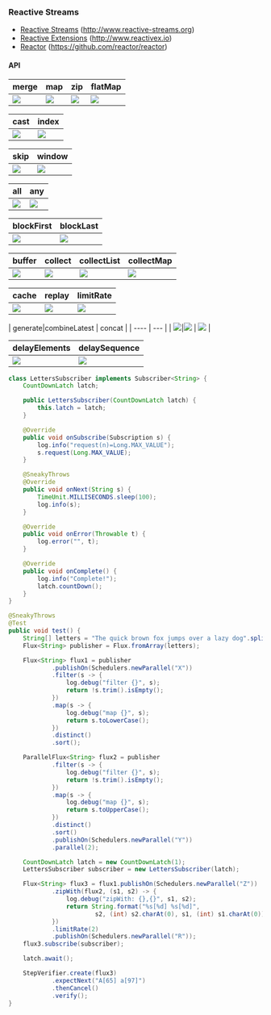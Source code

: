 ### Reactive Streams
- [Reactive Streams](http://www.reactive-streams.org/) (<http://www.reactive-streams.org>) 
- [Reactive Extensions](http://www.reactivex.io/) (<http://www.reactivex.io>) 
- [Reactor](https://github.com/reactor/reactor) (<https://github.com/reactor/reactor>)

#### API

| merge | map|zip| flatMap |
| ----|--|---|----|
| ![](https://projectreactor.io/docs/core/release/api/reactor/core/publisher/doc-files/marbles/mergeFixedSources.svg)| ![](https://projectreactor.io/docs/core/release/api/reactor/core/publisher/doc-files/marbles/mapForFlux.svg) |![](https://projectreactor.io/docs/core/release/api/reactor/core/publisher/doc-files/marbles/zipIterableSourcesForFlux.svg) |![](https://projectreactor.io/docs/core/release/api/reactor/core/publisher/doc-files/marbles/flatMapForFlux.svg)|

| cast |index|
|--|--- |
|![](https://projectreactor.io/docs/core/release/api/reactor/core/publisher/doc-files/marbles/castForFlux.svg) |![](https://projectreactor.io/docs/core/release/api/reactor/core/publisher/doc-files/marbles/index.svg)|

| skip | window |
| ---- | --- |
|![](https://projectreactor.io/docs/core/release/api/reactor/core/publisher/doc-files/marbles/skipWithTimespan.svg)|![](https://projectreactor.io/docs/core/release/api/reactor/core/publisher/doc-files/marbles/windowWithTimespan.svg)|

| all | any |
| --- | --- |
| ![](https://projectreactor.io/docs/core/release/api/reactor/core/publisher/doc-files/marbles/all.svg) | ![](https://projectreactor.io/docs/core/release/api/reactor/core/publisher/doc-files/marbles/any.svg) |

| blockFirst | blockLast |
| --- | --- |
| ![](https://projectreactor.io/docs/core/release/api/reactor/core/publisher/doc-files/marbles/blockFirst.svg) | ![](https://projectreactor.io/docs/core/release/api/reactor/core/publisher/doc-files/marbles/blockLast.svg) |

| buffer|collect| collectList | collectMap |
| ---|--- | --- | --- |
| ![](https://projectreactor.io/docs/core/release/api/reactor/core/publisher/doc-files/marbles/buffer.svg) |![](https://projectreactor.io/docs/core/release/api/reactor/core/publisher/doc-files/marbles/collectWithCollector.svg)| ![](https://projectreactor.io/docs/core/release/api/reactor/core/publisher/doc-files/marbles/collectList.svg)| ![](https://projectreactor.io/docs/core/release/api/reactor/core/publisher/doc-files/marbles/collectMapWithKeyExtractor.svg) |

| cache| replay|limitRate |
| -- | ----|-- |
| ![](https://projectreactor.io/docs/core/release/api/reactor/core/publisher/doc-files/marbles/cacheForFlux.svg) |![](https://projectreactor.io/docs/core/release/api/reactor/core/publisher/doc-files/marbles/replay.svg)| ![](https://projectreactor.io/docs/core/release/api/reactor/core/publisher/doc-files/marbles/limitRate.svg) |



| generate|combineLatest | concat |
| ---- | --- |
| ![](https://projectreactor.io/docs/core/release/api/reactor/core/publisher/doc-files/marbles/generate.svg)|![](https://projectreactor.io/docs/core/release/api/reactor/core/publisher/doc-files/marbles/combineLatest.svg) | ![](https://projectreactor.io/docs/core/release/api/reactor/core/publisher/doc-files/marbles/concatVarSources.svg) |

| delayElements | delaySequence |
| ---- | ---- |
| ![](https://projectreactor.io/docs/core/release/api/reactor/core/publisher/doc-files/marbles/delayElements.svg) | ![](https://projectreactor.io/docs/core/release/api/reactor/core/publisher/doc-files/marbles/delaySequence.svg) |



```java
class LettersSubscriber implements Subscriber<String> {
    CountDownLatch latch;

    public LettersSubscriber(CountDownLatch latch) {
        this.latch = latch;
    }

    @Override
    public void onSubscribe(Subscription s) {
        log.info("request(n)=Long.MAX_VALUE");
        s.request(Long.MAX_VALUE);
    }

    @SneakyThrows
    @Override
    public void onNext(String s) {
        TimeUnit.MILLISECONDS.sleep(100);
        log.info(s);
    }

    @Override
    public void onError(Throwable t) {
        log.error("", t);
    }

    @Override
    public void onComplete() {
        log.info("Complete!");
        latch.countDown();
    }
}
```



```java
@SneakyThrows
@Test
public void test() {
    String[] letters = "The quick brown fox jumps over a lazy dog".split("");
    Flux<String> publisher = Flux.fromArray(letters);

    Flux<String> flux1 = publisher
            .publishOn(Schedulers.newParallel("X"))
            .filter(s -> {
                log.debug("filter {}", s);
                return !s.trim().isEmpty();
            })
            .map(s -> {
                log.debug("map {}", s);
                return s.toLowerCase();
            })
            .distinct()
            .sort();

    ParallelFlux<String> flux2 = publisher
            .filter(s -> {
                log.debug("filter {}", s);
                return !s.trim().isEmpty();
            })
            .map(s -> {
                log.debug("map {}", s);
                return s.toUpperCase();
            })
            .distinct()
            .sort()
            .publishOn(Schedulers.newParallel("Y"))
            .parallel(2);

    CountDownLatch latch = new CountDownLatch(1);
    LettersSubscriber subscriber = new LettersSubscriber(latch);

    Flux<String> flux3 = flux1.publishOn(Schedulers.newParallel("Z"))
            .zipWith(flux2, (s1, s2) -> {
                log.debug("zipWith: {},{}", s1, s2);
                return String.format("%s[%d] %s[%d]",
                        s2, (int) s2.charAt(0), s1, (int) s1.charAt(0));
            })
            .limitRate(2)
            .publishOn(Schedulers.newParallel("R"));
    flux3.subscribe(subscriber);

    latch.await();

    StepVerifier.create(flux3)
            .expectNext("A[65] a[97]")
            .thenCancel()
            .verify();
}
```

